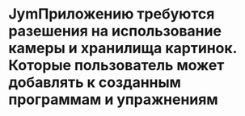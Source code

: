 # JymПриложению требуются разешения на использование камеры и хранилища картинок. Которые пользователь может добавлять к созданным программам и упражнениям
